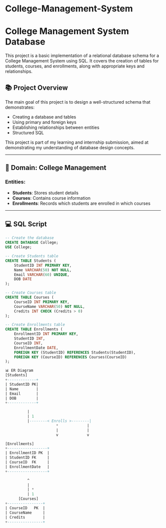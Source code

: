 # College-Management-System
# College Management System Database

This project is a basic implementation of a relational database schema for a College Management System using SQL. It covers the creation of tables for students, courses, and enrollments, along with appropriate keys and relationships.

## 📚 Project Overview

The main goal of this project is to design a well-structured schema that demonstrates:

* Creating a database and tables
* Using primary and foreign keys
* Establishing relationships between entities
* Structured SQL

This project is part of my learning and internship submission, aimed at demonstrating my understanding of database design concepts.

---

## 📌 Domain: College Management

### Entities:

* **Students**: Stores student details
* **Courses**: Contains course information
* **Enrollments**: Records which students are enrolled in which courses

---

## 💻 SQL Script

```sql
-- Create the database
CREATE DATABASE College;
USE College;

-- Create Students table
CREATE TABLE Students (
    StudentID INT PRIMARY KEY,
    Name VARCHAR(50) NOT NULL,
    Email VARCHAR(60) UNIQUE,
    DOB DATE
);

-- Create Courses table
CREATE TABLE Courses (
    CourseID INT PRIMARY KEY,
    CourseName VARCHAR(50) NOT NULL,
    Credits INT CHECK (Credits > 0)
);

-- Create Enrollments table
CREATE TABLE Enrollments (
    EnrollmentID INT PRIMARY KEY,
    StudentID INT,
    CourseID INT,
    EnrollmentDate DATE,
    FOREIGN KEY (StudentID) REFERENCES Students(StudentID),
    FOREIGN KEY (CourseID) REFERENCES Courses(CourseID)
);

📊 ER Diagram
[Students]
+-------------+
| StudentID PK|
| Name        |
| Email       |
| DOB         |
+-------------+

          |
          | 1
          |--------< Enrolls >--------|
                       *             |
                       |             |
                       v             v

[Enrollments]
+------------------+
| EnrollmentID PK  |
| StudentID FK     |
| CourseID  FK     |
| EnrollmentDate   |
+------------------+

          ^
          |
          | *
          | 1
      [Courses]
+----------------+
| CourseID   PK  |
| CourseName     |
| Credits        |
+----------------+




```
